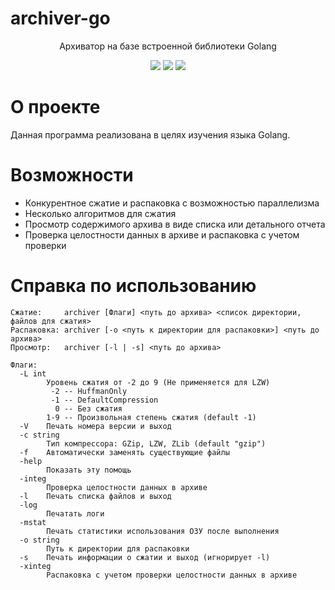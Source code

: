 # archiver-go

<p align="center">
  Архиватор на базе встроенной библиотеки Golang
</p>

<p align="center">
  <a href="https://github.com/gh0st17/archiver-go/releases/latest"><img src="https://img.shields.io/github/v/release/gh0st17/archiver-go?style=plastic"></a>
  <img src="https://img.shields.io/badge/license-MIT-blue?style=plastic">
  <img src="https://tokei.rs/b1/github/gh0st17/archiver-go?category=code">
</p>

# О проекте

Данная программа реализована в целях изучения языка Golang.

# Возможности

- Конкурентное сжатие и распаковка с возможностью параллелизма
- Несколько алгоритмов для сжатия
- Просмотр содержимого архива в виде списка или детального отчета
- Проверка целостности данных в архиве и распаковка с учетом проверки

# Справка по использованию

```
Сжатие:     archiver [Флаги] <путь до архива> <список директории, файлов для сжатия>
Распаковка: archiver [-o <путь к директории для распаковки>] <путь до архива>
Просмотр:   archiver [-l | -s] <путь до архива>

Флаги:
  -L int
    	Уровень сжатия от -2 до 9 (Не применяется для LZW)
    	 -2 -- HuffmanOnly
    	 -1 -- DefaultCompression
    	  0 -- Без сжатия
    	1-9 -- Произвольная степень сжатия (default -1)
  -V	Печать номера версии и выход
  -c string
    	Тип компрессора: GZip, LZW, ZLib (default "gzip")
  -f	Автоматически заменять существующие файлы
  -help
    	Показать эту помощь
  -integ
    	Проверка целостности данных в архиве
  -l	Печать списка файлов и выход
  -log
    	Печатать логи
  -mstat
    	Печать статистики использования ОЗУ после выполнения
  -o string
    	Путь к директории для распаковки
  -s	Печать информации о сжатии и выход (игнорирует -l)
  -xinteg
    	Распаковка с учетом проверки целостности данных в архиве
```
